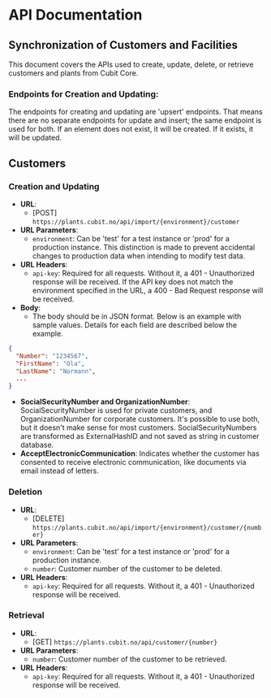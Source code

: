 
# API Documentation

## Synchronization of Customers and Facilities

This document covers the APIs used to create, update, delete, or retrieve customers and plants from Cubit Core.

### Endpoints for Creation and Updating:
The endpoints for creating and updating are 'upsert' endpoints. That means there are no separate endpoints for update and insert; the same endpoint is used for both. If an element does not exist, it will be created. If it exists, it will be updated.

## Customers

### Creation and Updating

- **URL**: 
  - [POST] `https://plants.cubit.no/api/import/{environment}/customer`
- **URL Parameters**:
  - `environment`: Can be 'test' for a test instance or 'prod' for a production instance. This distinction is made to prevent accidental changes to production data when intending to modify test data.
- **URL Headers**:
  - `api-key`: Required for all requests. Without it, a 401 - Unauthorized response will be received. If the API key does not match the environment specified in the URL, a 400 - Bad Request response will be received.
- **Body**:
  - The body should be in JSON format. Below is an example with sample values. Details for each field are described below the example.

```json
{
  "Number": "1234567",
  "FirstName": "Ola",
  "LastName": "Normann",
  ...
}
```

- **SocialSecurityNumber and OrganizationNumber**: SocialSecurityNumber is used for private customers, and OrganizationNumber for corporate customers. It's possible to use both, but it doesn't make sense for most customers. SocialSecurityNumbers are transformed as ExternalHashID and not saved as string in customer database.
- **AcceptElectronicCommunication**: Indicates whether the customer has consented to receive electronic communication, like documents via email instead of letters.

### Deletion

- **URL**: 
  - [DELETE] `https://plants.cubit.no/api/import/{environment}/customer/{number}`
- **URL Parameters**:
  - `environment`: Can be 'test' for a test instance or 'prod' for a production instance.
  - `number`: Customer number of the customer to be deleted.
- **URL Headers**:
  - `api-key`: Required for all requests. Without it, a 401 - Unauthorized response will be received.

### Retrieval

- **URL**: 
  - [GET] `https://plants.cubit.no/api/customer/{number}`
- **URL Parameters**:
  - `number`: Customer number of the customer to be retrieved.
- **URL Headers**:
  - `api-key`: Required for all requests. Without it, a 401 - Unauthorized response will be received.
